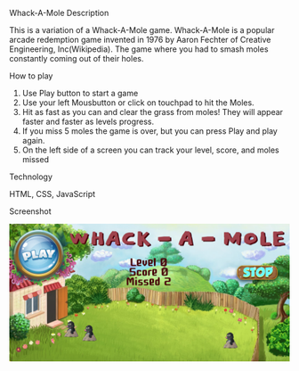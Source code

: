 Whack-A-Mole
Description

This is a variation of a Whack-A-Mole game. Whack-A-Mole is a popular arcade redemption game invented in 1976 by Aaron Fechter of Creative Engineering, Inc(Wikipedia). The game where you had to smash moles constantly coming out of their holes. 

How to play

1.	Use Play button to start a game
2.	Use your left Mousbutton or click on touchpad to hit the Moles. 
3.	Hit as fast as you can and clear the grass from moles! They will appear faster and faster as levels progress.
4.	If you miss 5 moles the game is over, but you can press Play and play again.
5.	On the left side of a screen you can track your level, score, and moles missed

Technology

 HTML, CSS, JavaScript

Screenshot

![](assets/screen.png)
